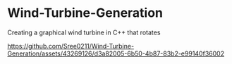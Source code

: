 # Wind-Turbine-Generation
Creating a graphical wind turbine in C++ that rotates



https://github.com/Sree0211/Wind-Turbine-Generation/assets/43269126/d3a82005-6b50-4b87-83b2-e99140f36002

